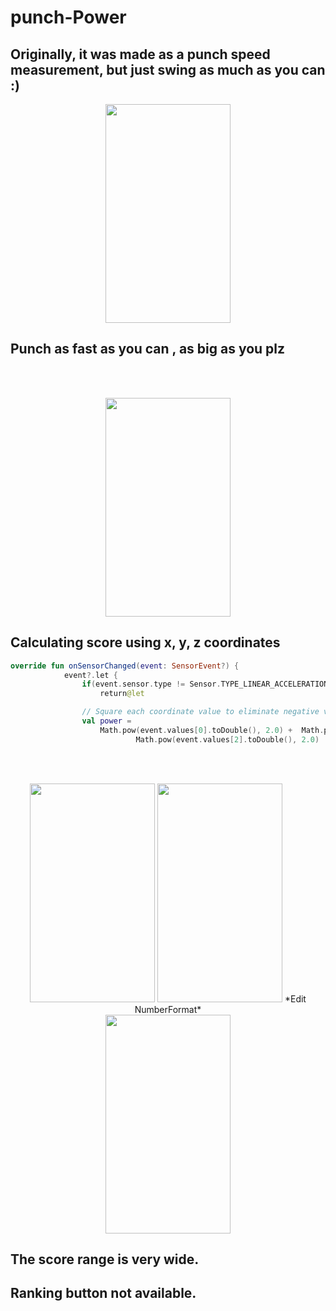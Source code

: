 # punch-Power
## Originally, it was made as a punch speed measurement, but just swing as much as you can :)

<p align="center">
<img src ="https://user-images.githubusercontent.com/29934506/76324753-cd749500-6329-11ea-845d-05f3c0670678.png" align ="center" width=200 height =350/>
</p>

## Punch as fast as you can , as big as you plz
<br><br>

<p align="center">
<img src ="https://user-images.githubusercontent.com/29934506/76325022-2e9c6880-632a-11ea-8d07-c82d4cf739c7.png" width=200 height =350/>
</p>

## Calculating score using x, y, z coordinates
```kotlin
override fun onSensorChanged(event: SensorEvent?) {
            event?.let {
                if(event.sensor.type != Sensor.TYPE_LINEAR_ACCELERATION)
                    return@let

                // Square each coordinate value to eliminate negative values ​​and maximize the difference
                val power =
                    Math.pow(event.values[0].toDouble(), 2.0) +  Math.pow(event.values[1].toDouble(), 2.0) +
                            Math.pow(event.values[2].toDouble(), 2.0)
```
<br><br>

<p align="center">
   <img src ="https://user-images.githubusercontent.com/29934506/76325465-acf90a80-632a-11ea-984c-4fb06669261e.png" width=200 height =350/>  <img src ="https://user-images.githubusercontent.com/29934506/76326845-90f66880-632c-11ea-9665-81b31d0a9294.jpg" width=200 height =350/> 
                                                 *Edit NumberFormat*
<br> 
<img src ="https://user-images.githubusercontent.com/29934506/76397916-4e31a080-63bf-11ea-9b97-036e77705e46.png" width=200 height =350/>
</p>



## The score range is very wide.
## Ranking button not available.
